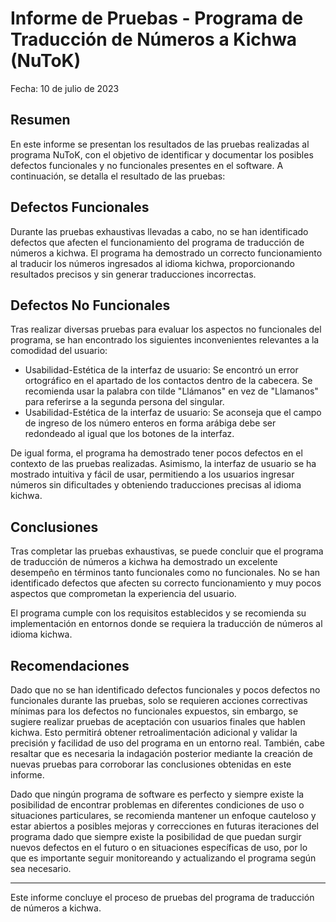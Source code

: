 # Informe de Pruebas - Programa de Traducción de Números a Kichwa (NuToK)

Fecha: 10 de julio de 2023

## Resumen

En este informe se presentan los resultados de las pruebas realizadas al programa NuToK, con el objetivo de identificar y documentar los posibles defectos funcionales y no funcionales presentes en el software. A continuación, se detalla el resultado de las pruebas:

## Defectos Funcionales

Durante las pruebas exhaustivas llevadas a cabo, no se han identificado defectos que afecten el funcionamiento del programa de traducción de números a kichwa. El programa ha demostrado un correcto funcionamiento al traducir los números ingresados al idioma kichwa, proporcionando resultados precisos y sin generar traducciones incorrectas.

## Defectos No Funcionales

Tras realizar diversas pruebas para evaluar los aspectos no funcionales del programa, se han encontrado los siguientes inconvenientes relevantes a la comodidad del usuario:

- Usabilidad-Estética de la interfaz de usuario: Se encontró un error ortográfico en el apartado de los contactos dentro de la cabecera. Se recomienda usar la palabra con tilde "Llámanos" en vez de "Llamanos" para referirse a la segunda persona del singular.
- Usabilidad-Estética de la interfaz de usuario: Se aconseja que el campo de ingreso de los número enteros en forma arábiga debe ser redondeado al igual que los botones de la interfaz.

De igual forma, el programa ha demostrado tener pocos defectos en el contexto de las pruebas realizadas. Asimismo, la interfaz de usuario se ha mostrado intuitiva y fácil de usar, permitiendo a los usuarios ingresar números sin dificultades y obteniendo traducciones precisas al idioma kichwa.

## Conclusiones

Tras completar las pruebas exhaustivas, se puede concluir que el programa de traducción de números a kichwa ha demostrado un excelente desempeño en términos tanto funcionales como no funcionales. No se han identificado defectos que afecten su correcto funcionamiento y muy pocos aspectos que comprometan la experiencia del usuario.

El programa cumple con los requisitos establecidos y se recomienda su implementación en entornos donde se requiera la traducción de números al idioma kichwa.

## Recomendaciones

Dado que no se han identificado defectos funcionales y pocos defectos no funcionales durante las pruebas, solo se requieren acciones correctivas mínimas para los defectos no funcionales expuestos, sin embargo, se sugiere realizar pruebas de aceptación con usuarios finales que hablen kichwa. Esto permitirá obtener retroalimentación adicional y validar la precisión y facilidad de uso del programa en un entorno real. También, cabe resaltar que es necesaria la indagación posterior mediante la creación de nuevas pruebas para corroborar las conclusiones obtenidas en este informe.

Dado que ningún programa de software es perfecto y siempre existe la posibilidad de encontrar problemas en diferentes condiciones de uso o situaciones particulares, se recomienda mantener un enfoque cauteloso y estar abiertos a posibles mejoras y correcciones en futuras iteraciones del programa dado que siempre existe la posibilidad de que puedan surgir nuevos defectos en el futuro o en situaciones específicas de uso, por lo que es importante seguir monitoreando y actualizando el programa según sea necesario.

---

Este informe concluye el proceso de pruebas del programa de traducción de números a kichwa.

